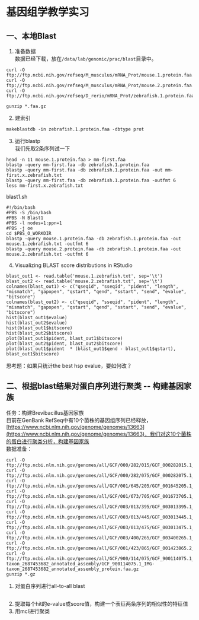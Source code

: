 # 基因组学教学实习  


## 一、本地Blast  

1. 准备数据  
数据已经下载，放在```/data/lab/genomic/prac/blast```目录中。  
```
curl -O ftp://ftp.ncbi.nih.gov/refseq/M_musculus/mRNA_Prot/mouse.1.protein.faa.gz
curl -O ftp://ftp.ncbi.nih.gov/refseq/M_musculus/mRNA_Prot/mouse.2.protein.faa.gz
curl -O ftp://ftp.ncbi.nih.gov/refseq/D_rerio/mRNA_Prot/zebrafish.1.protein.faa.gz

gunzip *.faa.gz
```
2. 建索引  
```
makeblastdb -in zebrafish.1.protein.faa -dbtype prot
```
3. 运行blastp  
我们先取2条序列试一下  
```
head -n 11 mouse.1.protein.faa > mm-first.faa
blastp -query mm-first.faa -db zebrafish.1.protein.faa
blastp -query mm-first.faa -db zebrafish.1.protein.faa -out mm-first.x.zebrafish.txt
blastp -query mm-first.faa -db zebrafish.1.protein.faa -outfmt 6
less mm-first.x.zebrafish.txt
```
blast1.sh  
```
#!/bin/bash
#PBS -S /bin/bash
#PBS -N Blast1
#PBS -l nodes=1:ppn=1
#PBS -j oe
cd $PBS_O_WORKDIR
blastp -query mouse.1.protein.faa -db zebrafish.1.protein.faa -out mouse.1.zebrafish.txt -outfmt 6
blastp -query mouse.2.protein.faa -db zebrafish.1.protein.faa -out mouse.2.zebrafish.txt -outfmt 6
```
4. Visualizing BLAST score distributions in RStudio  
```
blast_out1 <- read.table('mouse.1.zebrafish.txt', sep='\t')
blast_out2 <- read.table('mouse.2.zebrafish.txt', sep='\t')
colnames(blast_out1) <- c("qseqid", "sseqid", "pident", "length", "mismatch", "gapopen", "qstart", "qend", "sstart", "send", "evalue", "bitscore")
colnames(blast_out2) <- c("qseqid", "sseqid", "pident", "length", "mismatch", "gapopen", "qstart", "qend", "sstart", "send", "evalue", "bitscore")
hist(blast_out1$evalue)
hist(blast_out2$evalue)
hist(blast_out1$bitscore) 
hist(blast_out2$bitscore) 
plot(blast_out1$pident, blast_out1$bitscore)
plot(blast_out2$pident, blast_out2$bitscore)
plot(blast_out1$pident  * (blast_out1$qend - blast_out1$qstart), blast_out1$bitscore)
```
思考题：如果只统计the best hsp evalue，要如何改？  

## 二、根据blast结果对蛋白序列进行聚类 -- 构建基因家族  
任务：构建Brevibacillus基因家族  
目前在GenBank RefSeq中有10个菌株的基因组序列已经释放，[https://www.ncbi.nlm.nih.gov/genome/genomes/13663](https://www.ncbi.nlm.nih.gov/genome/genomes/13663)，我们对这10个菌株的蛋白进行聚类分析，构建基因家族  
数据准备：  
```
curl -O ftp://ftp.ncbi.nlm.nih.gov/genomes/all/GCF/000/282/015/GCF_000282015.1_Brevibacillus.strCF112_v1.0/GCF_000282015.1_Brevibacillus.strCF112_v1.0_protein.faa.gz
curl -O ftp://ftp.ncbi.nlm.nih.gov/genomes/all/GCF/000/282/075/GCF_000282075.1_Brevibacillus.strBC25_v1.0/GCF_000282075.1_Brevibacillus.strBC25_v1.0_protein.faa.gz
curl -O ftp://ftp.ncbi.nlm.nih.gov/genomes/all/GCF/001/645/205/GCF_001645205.1_ASM164520v1/GCF_001645205.1_ASM164520v1_protein.faa.gz
curl -O ftp://ftp.ncbi.nlm.nih.gov/genomes/all/GCF/001/673/705/GCF_001673705.1_ASM167370v1/GCF_001673705.1_ASM167370v1_protein.faa.gz
curl -O ftp://ftp.ncbi.nlm.nih.gov/genomes/all/GCF/003/013/395/GCF_003013395.1_ASM301339v1/GCF_003013395.1_ASM301339v1_protein.faa.gz
curl -O ftp://ftp.ncbi.nlm.nih.gov/genomes/all/GCF/003/013/445/GCF_003013445.1_ASM301344v1/GCF_003013445.1_ASM301344v1_protein.faa.gz
curl -O ftp://ftp.ncbi.nlm.nih.gov/genomes/all/GCF/003/013/475/GCF_003013475.1_ASM301347v1/GCF_003013475.1_ASM301347v1_protein.faa.gz
curl -O ftp://ftp.ncbi.nlm.nih.gov/genomes/all/GCF/003/400/265/GCF_003400265.1_ASM340026v1/GCF_003400265.1_ASM340026v1_protein.faa.gz
curl -O ftp://ftp.ncbi.nlm.nih.gov/genomes/all/GCF/001/423/865/GCF_001423865.2_ASM142386v2/GCF_001423865.2_ASM142386v2_protein.faa.gz
curl -O ftp://ftp.ncbi.nlm.nih.gov/genomes/all/GCF/900/114/075/GCF_900114075.1_IMG-taxon_2687453682_annotated_assembly/GCF_900114075.1_IMG-taxon_2687453682_annotated_assembly_protein.faa.gz
gunzip *.gz
```
1. 对蛋白序列进行all-to-all blast  

```

```
2. 提取每个hit的e-value或score值，构建一个表征两条序列的相似性的特征值  
3. 用mcl进行聚类  


